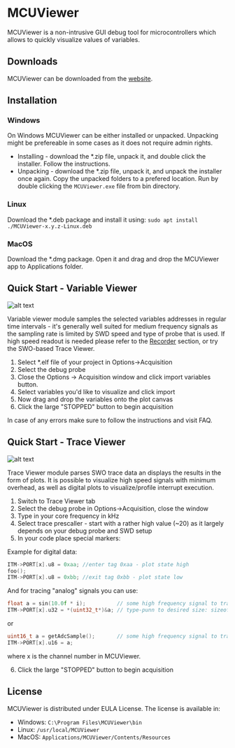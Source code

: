 # MCUViewer 

MCUViewer is a non-intrusive GUI debug tool for microcontrollers which allows to quickly visualize values of variables.

## Downloads

MCUViewer can be downloaded from the [website](https://mcuviewer.com). 

## Installation

### Windows

On Windows MCUViewer can be either installed or unpacked. Unpacking might be prefereable in some cases as it does not require admin rights. 

* Installing - download the *.zip file, unpack it, and double click the installer. Follow the instructions.
* Unpacking - download the *.zip file, unpack it, and unpack the installer once again. Copy the unpacked folders to a prefered location. Run by double clicking the `MCUViewer.exe` file from bin directory. 

### Linux

Download the *.deb package and install it using:
`sudo apt install ./MCUViewer-x.y.z-Linux.deb`

### MacOS

Download the *.dmg package. Open it and drag and drop the MCUViewer app to Applications folder.


## Quick Start - Variable Viewer

![alt text](images/VarViewer_white.png)

Variable viewer module samples the selected variables addresses in regular time intervals - it's generally well suited for medium frequency signals as the sampling rate is limited by SWD speed and type of probe that is used. If high speed readout is needed please refer to the [Recorder](#recorder) section, or try the SWO-based Trace Viewer. 

1. Select *.elf file of your project in Options->Acquisition
2. Select the debug probe
3. Close the Options -> Acquisition window and click import variables button. 
4. Select variables you'd like to visualize and click import
5. Now drag and drop the variables onto the plot canvas
6. Click the large "STOPPED" button to begin acquisition

In case of any errors make sure to follow the instructions and visit FAQ.


## Quick Start - Trace Viewer

![alt text](images/TraceViewer_white.png)

Trace Viewer module parses SWO trace data an displays the results in the form of plots. It is possible to visualize high speed signals with minimum overhead, as well as digital plots to visualize/profile interrupt execution.

1. Switch to Trace Viewer tab
2. Select the debug probe in Options->Acquisition, close the window
3. Type in your core frequency in kHz
4. Select trace prescaller - start with a rather high value (~20) as it largely depends on your debug probe and SWD setup
5. In your code place special markers: 

Example for digital data: 
```c
ITM->PORT[x].u8 = 0xaa; //enter tag 0xaa - plot state high
foo();
ITM->PORT[x].u8 = 0xbb; //exit tag 0xbb - plot state low
```
And for tracing "analog" signals you can use: 
```c
float a = sin(10.0f * i);          // some high frequency signal to trace
ITM->PORT[x].u32 = *(uint32_t*)&a; // type-punn to desired size: sizeof(float) = sizeof(uint32_t)
```
or

```c
uint16_t a = getAdcSample();       // some high frequency signal to trace
ITM->PORT[x].u16 = a;              
```

where x is the channel number in MCUViewer.

6. Click the large "STOPPED" button to begin acquisition



## License

MCUViewer is distributed under EULA License. The license is available in: 

* Windows: `C:\Program Files\MCUViewer\bin`
* Linux: `/usr/local/MCUViewer`
* MacOS: `Applications/MCUViewer/Contents/Resources`











  

